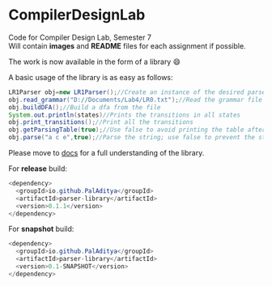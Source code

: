 # CompilerDesignLab
Code for Compiler Design Lab, Semester 7  
Will contain **images** and **README** files for each assignment if possible.

The work is now available in the form of a library :smile:

A basic usage of the library is as easy as follows:

```java
LR1Parser obj=new LR1Parser();//Create an instance of the desired parser-In this case LR1 type parser
obj.read_grammar("D://Documents/Lab4/LR0.txt");//Read the grammar file
obj.buildDFA();//Build a dfa from the file
System.out.println(states)//Prints the transitions in all states
obj.print_transitions();//Print all the transitions
obj.getParsingTable(true);//Use false to avoid printing the table after creation
obj.parse("a c e",true);//Parse the string; use false to prevent the stack actions from displaying on screen
```
Please move to [docs](Parser_Library/README.md) for a full understanding of the library.  

For **release** build:

```java
<dependency>
  <groupId>io.github.PalAditya</groupId>
  <artifactId>parser-library</artifactId>
  <version>0.1.1</version>
</dependency>
```

For **snapshot** build:

```java
<dependency>
  <groupId>io.github.PalAditya</groupId>
  <artifactId>parser-library</artifactId>
  <version>0.1-SNAPSHOT</version>
</dependency>
```
